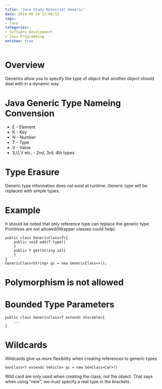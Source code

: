 ```yaml
---
title: 'Java Study Notes(14) Generic'
date: 2019-06-14 12:06:52
tags: 
- Java
categories: 
- Software Development
- Java Programming
notshow: true
---
```


# Overview

Generics allow you to specify the type of object that another object should deal with in a dynamic way

# Java Generic Type Nameing Convension

* E - Element
* K - Key
* N - Number
* T - Type
* V - Value
* S,U,V etc. - 2nd, 3rd, 4th types

# Type Erasure

Generic type information does not exist at runtime. Generic type will be replaced with simple types.


# Example

It should be noted that only reference type can replace the generic type. Primitives are not allowed(Wrapper classes could help).
```
public class GenericClass<T>{
    public void add(T type){
    }
    public T get(String id){
    }
}
GenericClass<String> gc = new GenericClass<>();
```

# Polymorphism is not allowed

# Bounded Type Parameters
```
public class GenericClass<T extends Storable>{
    ...
}
```

# Wildcards
Wildcards give us more flexibility when creating references to generic types

```
GenClass<? extends Vehicle> gc = new GenClass<Car>()
```

Wild card are only used when creating the class, not the object. That says when using "new", we must specify a real type in the brackets.

